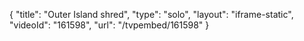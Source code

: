 {
    "title": "Outer Island shred",
    "type": "solo",
    "layout": "iframe-static",
    "videoId": "161598",
    "url": "\/tvpembed\/161598"
}